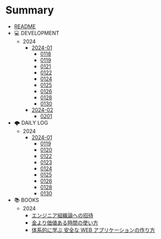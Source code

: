 # Summary

- [README](README.md)
- 💻 DEVELOPMENT
  - 2024
    - [2024-01](dev24/202401.md)
      - [0118](dev24/01/0118.md)
      - [0119](dev24/01/0119.md)
      - [0121](dev24/01/0121.md)
      - [0122](dev24/01/0122.md)
      - [0124](dev24/01/0124.md)
      - [0125](dev24/01/0125.md)
      - [0126](dev24/01/0126.md)
      - [0128](dev24/01/0128.md)
      - [0130](dev24/01/0130.md)
    - [2024-02](dev24/202402.md)
      - [0201](dev24/02/0201.md)
- 🌩 DAILY LOG
  - 2024
    - [2024-01](any24/202401.md)
      - [0119](any24/01/0119.md)
      - [0120](any24/01/0120.md)
      - [0122](any24/01/0122.md)
      - [0123](any24/01/0123.md)
      - [0124](any24/01/0124.md)
      - [0125](any24/01/0125.md)
      - [0126](any24/01/0126.md)
      - [0128](any24/01/0128.md)
      - [0130](any24/01/0130.md)
- 📚 BOOKS
  - 2024
    - [エンジニア組織論への招待](books/engineering_organization_theory.md)
    - [金より価値ある時間の使い方](books/how_to_live_on_24_hours_a_day.md)
    - [体系的に学ぶ 安全な WEB アプリケーションの作り方](books/learn_howto_create_web_applications_systematically.md)
